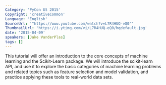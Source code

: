 ```yaml
---
Category: 'PyCon US 2015'
Copyright: 'creativeCommon'
Language: 'English'
SourceUrl: '"https://www.youtube.com/watch?v=L7R4HUQ-eQ0"'
ThumbnailUrl: 'https://i.ytimg.com/vi/L7R4HUQ-eQ0/hqdefault.jpg'
date: '2015-04-09'
speakers: [Jake VanderPlas]
tags: []
---
```

This tutorial will offer an introduction to the core concepts of machine learning and the Scikit-Learn package. We will introduce the scikit-learn API, and use it to explore the basic categories of machine learning problems and related topics such as feature selection and model validation, and practice applying these tools to real-world data sets.

